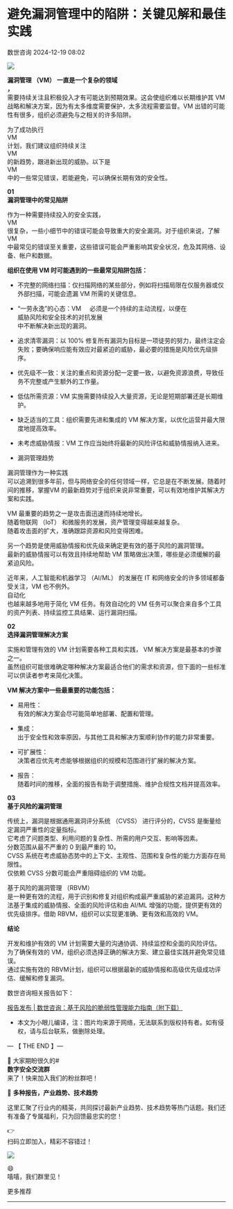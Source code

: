 #  避免漏洞管理中的陷阱：关键见解和最佳实践   
 数世咨询   2024-12-19 08:02  
  
![](https://mmbiz.qpic.cn/sz_mmbiz_jpg/Y9btpvDIDqr4F3zYA1icNENS4O8ufa4FsicPMje5ibxhqx0aUqqETUJODrRicJpltu1nicU30oboAOgIibrxoUZ3r8XA/640?wx_fmt=jpeg&from=appmsg "")  
  
  
**漏洞管理 （VM） 一直是一个复杂的领域**  
**，**  
需要持续关注且积极投入才有可能达到预期效果。这会使组织难以长期维护其 VM 战略和解决方案，因为有太多维度需要保护，太多流程需要监督。VM 出错的可能性有很多，组织必须避免与之相关的许多陷阱。  
  
为了成功执行  
 VM   
计划，我们建议组织持续关注  
 VM   
的新趋势，跟进新出现的威胁。以下是  
 VM   
中的一些常见错误，若能避免，可以确保长期有效的安全性。  
  
**01**  
**漏洞管理中的常见陷阱**  
  
作为一种需要持续投入的安全实践，  
VM   
很复杂，一些小细节中的错误可能会导致重大的安全漏洞。对于组织来说，了解  
 VM   
中最常见的错误至关重要，这些错误可能会严重影响其安全状况，危及其网络、设备、帐户和数据。  
  
**组织在使用 VM 时可能遇到的一些最常见陷阱包括：**  
- 不完整的网络扫描：仅扫描网络的某些部分，例如将扫描局限在仅服务器或仅外部扫描，可能会遗漏 VM 所需的关键信息。  
  
- “一劳永逸”的心态：VM     必须是一个持续的主动流程，以便在  
威胁风险和安全技术的对抗发展  
中不断解决新出现的漏洞。  
  
- 追求清零漏洞：以 100% 修复所有漏洞为目标是一项徒劳的努力，最终注定会失败；要确保响应能有效应对最紧迫的威胁，最必要的措施是风险优先级排序。  
  
- 优先级不一致：关注的重点和资源分配一定要一致，以避免资源浪费，导致任务不完整或产生额外的工作量。  
  
- 低估所需资源：VM 实施需要持续投入大量资源，无论是短期部署还是长期维护。  
  
- 缺乏适当的工具：组织需要先进和集成的 VM 解决方案，以优化运营并最大限度地提高效率。  
  
- 未考虑威胁情报：VM 工作应当始终将最新的风险评估和威胁情报纳入进来。  
  
- 漏洞管理趋势  
  
漏洞管理作为一种实践  
可以追溯到很多年前，但与网络安全的任何领域一样，它总是在不断发展。随着时间的推移，掌握VM 的最新趋势对于组织来说非常重要，可以有效地维护其解决方案和实践。  
  
VM 最重要的趋势之一是攻击面迅速而持续地增长。  
随着物联网 （IoT） 和微服务的发展，资产管理变得越来越复杂。  
随着攻击面的扩大，准确跟踪资源和风险变得困难。  
  
另一个趋势是使用威胁情报和优先级来确定更有效的基于风险的漏洞管理。  
最新的威胁情报可以有效且持续地帮助 VM 策略做出决策，哪些是必须缓解的最紧迫风险。  
  
近年来，人工智能和机器学习 （AI/ML） 的发展在 IT 和网络安全的许多领域都备受关注，VM 也不例外。  
自动化  
也越来越多地用于简化 VM 任务。有效自动化的 VM 任务可以聚合来自多个工具的资产列表、持续监控工具结果、运行漏洞扫描。  
  
**02**  
**选择漏洞管理解决方案**  
  
  
实施和管理有效的 VM 计划需要各种工具和实践， VM 解决方案是最基本的步骤之一。  
虽然组织可能很难确定哪种解决方案最适合他们的需求和资源，但下面的一些标准可以供读者参考来简化决策。  
  
**VM 解决方案中一些最重要的功能包括：**  
- 易用性：  
有效的解决方案会尽可能简单地部署、配置和管理。  
  
- 集成：  
出于安全性和效率原因，与其他工具和解决方案顺利协作的能力非常重要。  
  
- 可扩展性：  
决策者应优先考虑能够根据组织的规模和范围进行扩展的解决方案。  
  
- 报告：  
随着时间的推移，全面的报告有助于调整措施、维护合规性文档并提高效率。  
  
**03**  
**基于风险的漏洞管理**  
  
传统上，漏洞是根据通用漏洞评分系统 （CVSS） 进行评分的，CVSS 是衡量给定漏洞严重性的定量指标。  
它考虑了问题类型、利用问题的复杂性、所需的用户交互、影响等因素。  
分数范围从最不严重的 0 到最严重的 10。  
CVSS 系统在考虑威胁态势中的上下文、主观性、范围和复杂性的能力方面存在局限性。  
仅依赖 CVSS 分数可能会严重阻碍组织的 VM 功能。  
  
基于风险的漏洞管理 （RBVM）  
 是一种更有效的流程，用于识别和修复对组织构成最严重威胁的紧迫漏洞。这种方法基于集成的威胁情报、全面的风险评估和由 AI/ML 增强的功能，提供更有效的优先级排序。借助 RBVM，组织可以实现更准确、更有效和高效的 VM。  
  
**结论**  
  
开发和维护有效的 VM 计划需要大量的沟通协调、持续监控和全面的风险评估。  
为了确保有效的 VM，组织必须选择正确的解决方案、建立最佳实践并避免常见错误。  
通过实施有效的 RBVM计划，组织可以根据最新的威胁情报和高级优先级成功评估、缓解和修复漏洞。  
  
数世咨询相关报告如下：  
  
[报告发布 | 数世咨询：基于风险的脆弱性管理能力指南（附下载）](https://mp.weixin.qq.com/s?__biz=MzkxNzA3MTgyNg==&mid=2247512557&idx=1&sn=8288cc53637b1667431303ff1afec623&scene=21#wechat_redirect)  
  
  
* 本文为小眼儿编译，注：图片均来源于网络，无法联系到版权持有者。如有侵权，请与后台联系，做删除处理。  
  
— 【 THE END 】—  
  
🎉 大家期盼很久的#  
**数字安全交流群**  
来了！快来加入我们的粉丝群吧！  
  
🎁 **多种报告，产业趋势、技术趋势**  
  
这里汇聚了行业内的精英，共同探讨最新产业趋势、技术趋势等热门话题。我们还有准备了专属福利，只为回馈最忠实的您！  
  
👉   
扫码立即加入，精彩不容错过！  
  
![](https://mmbiz.qpic.cn/sz_mmbiz_png/Y9btpvDIDqqPJv9p5ibKIhJXQjWHJmSlibSdib80Llfp8mlV0ibf7m47jyaVeGoFeorddtIuxS5liafTJRKHeSdLnaQ/640?wx_fmt=other&from=appmsg&tp=webp&wxfrom=5&wx_lazy=1&wx_co=1 "")  
  
😄  
嘻嘻，我们群里见！  
  
  
更多推荐  
****  
  
  
[](http://mp.weixin.qq.com/s?__biz=MzkxNzA3MTgyNg==&mid=2247514213&idx=1&sn=fa2d0412dbbce05ec48a9df909b7cfd3&chksm=c144cad8f63343ce0f383fc9d885c2c7ddcb3f3871270abea4c274775307858d350f60db3b54&scene=21#wechat_redirect)  
  
[](https://mp.weixin.qq.com/s?__biz=MzkxNzA3MTgyNg==&mid=2247513359&idx=1&sn=2f3bd51b24862de02cca6078688bafeb&chksm=c144c7b2f6334ea415adac810ce4803cdb3cd5e5ba194ff394b7278ebbb48cc830c8d405427a&token=824343009&lang=zh_CN&scene=21#wechat_redirect)  
  
[](https://mp.weixin.qq.com/s?__biz=MzkxNzA3MTgyNg==&mid=2247531866&idx=1&sn=6f39682cbc5c8f1e3e0d2d15020fcf16&scene=21#wechat_redirect)  
  
  
  
